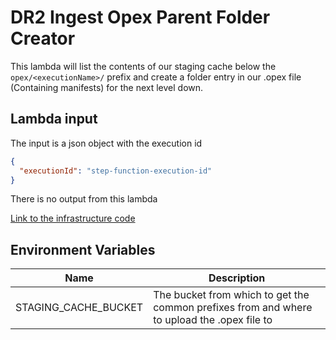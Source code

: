 # DR2 Ingest Opex Parent Folder Creator

This lambda will list the contents of our staging cache below the `opex/<executionName>/` prefix and create a folder entry
in our .opex file (Containing manifests) for the next level down.

## Lambda input
The input is a json object with the execution id
```json
{
  "executionId": "step-function-execution-id"
}
```
There is no output from this lambda

[Link to the infrastructure code](https://github.com/nationalarchives/dr2-terraform-environments)

## Environment Variables

| Name                 | Description                                                                                 |
|----------------------|---------------------------------------------------------------------------------------------|
| STAGING_CACHE_BUCKET | The bucket from which to get the common prefixes from and where to upload the .opex file to |


